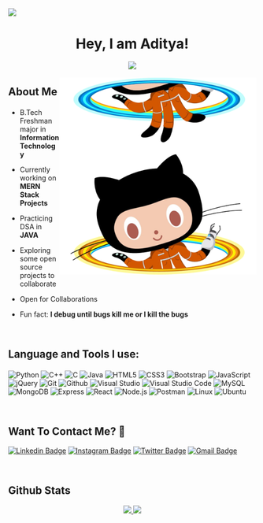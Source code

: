 <img align="center" src="https://i.imgur.com/4ASafy0.png">

<h1 align="center"> Hey, I am Aditya!</h1>

<p align="center">
  <!-- <a href="https://github.com/DenverCoder1/readme-typing-svg"> -->
    <img src="https://readme-typing-svg.herokuapp.com?color=39FF14&width=380&height=45&lines=A+Keen+Learner;Web+Developer;Open+Source+Enthusiast&center=true"></a>

</p>

<div>
<img align="right" alt="coding" width="400" src="Assets/chellocat.png">
</div>
<h2>

About Me

</h2>

<p>

- B.Tech Freshman major in **Information Technology**

- Currently working on **MERN Stack Projects**

- Practicing DSA in **JAVA**

- Exploring some open source projects to collaborate

- Open for Collaborations

- Fun fact: **I debug until bugs kill me or I kill the bugs**

</p>

</br>

<h2>

Language and Tools I use:

</h2>

<p align = "justify">

![Python](https://img.shields.io/badge/Python-3776AB?style=for-the-badge&logo=python&logoColor=white)
![C++](https://img.shields.io/badge/C%2B%2B-00599C?style=for-the-badge&logo=c%2B%2B&logoColor=white)
![C](https://img.shields.io/badge/C-00599C?style=for-the-badge&logo=c&logoColor=white)
![Java](https://img.shields.io/badge/Java-ED8B00?style=for-the-badge&logo=java&logoColor=white)
![HTML5](https://img.shields.io/badge/HTML5-E34F26?style=for-the-badge&logo=html5&logoColor=white)
![CSS3](https://img.shields.io/badge/CSS3-1572B6?style=for-the-badge&logo=css3&logoColor=white)
![Bootstrap](https://img.shields.io/badge/Bootstrap-563D7C?style=for-the-badge&logo=bootstrap&logoColor=white)
![JavaScript](https://img.shields.io/badge/JavaScript-F7DF1E?style=for-the-badge&logo=javascript&logoColor=black)
![jQuery](https://img.shields.io/badge/jQuery-0769AD?style=for-the-badge&logo=jquery&logoColor=white)
![Git](https://img.shields.io/badge/-git-F1502F?style=for-the-badge&logo=git&logoColor=white)
![Github](https://img.shields.io/badge/-github-161B22?style=for-the-badge&logo=github&logoColor=white)
![Visual Studio](https://img.shields.io/badge/Visual_Studio-5C2D91?style=for-the-badge&logo=visual%20studio&logoColor=white)
![Visual Studio Code](https://img.shields.io/badge/Visual_Studio_Code-0078D4?style=for-the-badge&logo=visual%20studio%20code&logoColor=white)
![MySQL](https://img.shields.io/badge/MySQL-00000F?style=for-the-badge&logo=mysql&logoColor=white)
![MongoDB](https://img.shields.io/badge/MongoDB-4EA94B?style=for-the-badge&logo=mongodb&logoColor=white)
![Express](https://img.shields.io/badge/Express.js-white?style=for-the-badge&logo=express&logoColor=black)
![React](https://img.shields.io/badge/React-20232A?style=for-the-badge&logo=react&logoColor=61DAFB)
![Node.js](https://img.shields.io/badge/Node.js-43853D?style=for-the-badge&logo=node.js&logoColor=white)
![Postman](https://img.shields.io/badge/Postman-E95420?style=for-the-badge&logo=Postman&logoColor=white)
![Linux](https://img.shields.io/badge/Linux-FCC624?style=for-the-badge&logo=linux&logoColor=black)
![Ubuntu](https://img.shields.io/badge/Ubuntu-E95420?style=for-the-badge&logo=ubuntu&logoColor=white)

</p>
</br>
<h2> Want To Contact Me? 📱</h2>

<p align = "center">

[![Linkedin Badge](https://img.shields.io/badge/-Aditya_Singla-blue?style=for-the-badge&logo=Linkedin&logoColor=white&link=https://www.linkedin.com/in/adityasingla2802/)](https://www.linkedin.com/in/adityasingla2802/)
[![Instagram Badge](https://img.shields.io/badge/-ad1tya.28-purple?style=for-the-badge&logo=instagram&logoColor=white&link=https://instagram.com/ad1tya.28/)](https://instagram.com/ad1tya.28)
[![Twitter Badge](https://img.shields.io/badge/-2802AdityA-blue?style=for-the-badge&logo=Twitter&logoColor=white&link=https://twitter.com/2802AdityA/)](https://twitter.com/2802AdityA/)
[![Gmail Badge](https://img.shields.io/badge/adityasingla.2802@gmail.com-white?style=for-the-badge&logo=Gmail&logoColor=&link=mailto:adityasingla.2802@gmail.com)](mailto:adityasingla.2802@gmail.com)

 </p>
</br>
<h2> Github Stats</h2>

<p align = "center">

<a href="https://github.com/2802AdityA">
  <img height="180em" src="https://github-readme-stats.vercel.app/api?username=2802AdityA&show_icons=true&theme=algolia&include_all_commits=true&count_private=true"/>
  <img height="180em" src="https://github-readme-stats.vercel.app/api/top-langs/?username=2802AdityA&theme=algolia&hide=c%2B%2B&layout=compact"/>
</a>

</p>
